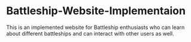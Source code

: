 # Battleship-Website-Implementaion
This is an implemented website for Battleship enthusiasts who can learn about different battleships and can interact with other users as well.
